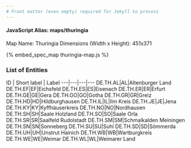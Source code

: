```yaml
---
# Front matter (even empty) required for Jekyll to process
---
```


#### JavaScript Alias: maps/thuringia

Map Name: Thuringia
Dimensions (Width x Height): 451x371



{% embed_spec_map thuringia-map.js %}

### List of Entities

ID | Short label | Label
---|---|---|---
DE.TH.AL|AL|Altenburger Land
DE.TH.EF|EF|Eichsfeld
DE.TH.ES|ES|Eisenach
DE.TH.ER|ER|Erfurt
DE.TH.GE|GE|Gera
DE.TH.GO|GO|Gotha
DE.TH.GR|GR|Greiz
DE.TH.HD|HD|Hildburghausen
DE.TH.IL|IL|Ilm Kreis
DE.TH.JE|JE|Jena
DE.TH.KY|KY|Kyffhäuserkreis
DE.TH.NO|NO|Nordhausen
DE.TH.SH|SH|Saale Holzland
DE.TH.SO|SO|Saale Orla
DE.TH.SR|SR|Saalfeld Rudolstadt
DE.TH.SM|SM|Schmalkalden Meiningen
DE.TH.SN|SN|Sonneberg
DE.TH.SU|SU|Suhl
DE.TH.SD|SD|Sömmerda
DE.TH.UH|UH|Unstrut Hainich
DE.TH.WB|WB|Wartburgkreis
DE.TH.WE|WE|Weimar
DE.TH.WL|WL|Weimarer Land

